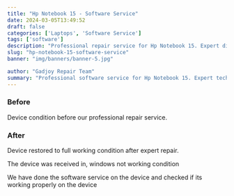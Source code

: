 ```yaml
---
title: "Hp Notebook 15 - Software Service"
date: 2024-03-05T13:49:52
draft: false
categories: ['Laptops', 'Software Service']
tags: ['software']
description: "Professional repair service for Hp Notebook 15. Expert diagnosis and quality repairs in Bangalore."
slug: "hp-notebook-15-software-service"
banner: "img/banners/banner-5.jpg"

author: "Gadjoy Repair Team"
summary: "Professional software service for Hp Notebook 15. Expert technicians, quality parts, warranty included."
---
```


### Before

Device condition before our professional repair service.

### After

Device restored to full working condition after expert repair.

The device was received in, windows not working condition

We have done the software service on the device and checked if its working properly on the device
